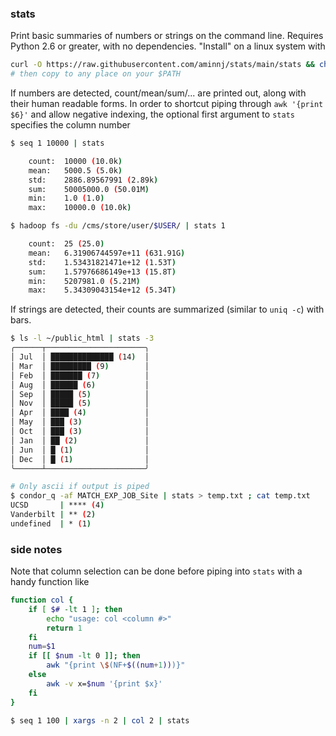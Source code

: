 ### stats

Print basic summaries of numbers or strings on the command line. 
Requires Python 2.6 or greater, with no dependencies.
"Install" on a linux system with
```bash
curl -O https://raw.githubusercontent.com/aminnj/stats/main/stats && chmod u+x stats
# then copy to any place on your $PATH
```

If numbers are detected, count/mean/sum/... are printed out, along with their human readable forms. 
In order to shortcut piping through `awk '{print $6}'` and allow negative indexing,
the optional first argument to `stats` specifies the column number
```bash
$ seq 1 10000 | stats

    count:  10000 (10.0k)
    mean:   5000.5 (5.0k)
    std:    2886.89567991 (2.89k)
    sum:    50005000.0 (50.01M)
    min:    1.0 (1.0)
    max:    10000.0 (10.0k)

$ hadoop fs -du /cms/store/user/$USER/ | stats 1

    count:  25 (25.0)
    mean:   6.31906744597e+11 (631.91G)
    std:    1.53431821471e+12 (1.53T)
    sum:    1.57976686149e+13 (15.8T)
    min:    5207981.0 (5.21M)
    max:    5.34309043154e+12 (5.34T)

```

If strings are detected, their counts are summarized (similar to `uniq -c`) with bars.
```bash
$ ls -l ~/public_html | stats -3
╭──────┬──────────────────────╮
│ Jul  │ ██████████████ (14)  │
│ Mar  │ █████████ (9)        │
│ Feb  │ ███████ (7)          │
│ Aug  │ ██████ (6)           │
│ Sep  │ █████ (5)            │
│ Nov  │ █████ (5)            │
│ Apr  │ ████ (4)             │
│ May  │ ███ (3)              │
│ Oct  │ ███ (3)              │
│ Jan  │ ██ (2)               │
│ Jun  │ █ (1)                │
│ Dec  │ █ (1)                │
╰──────┴──────────────────────╯

# Only ascii if output is piped
$ condor_q -af MATCH_EXP_JOB_Site | stats > temp.txt ; cat temp.txt
UCSD       | **** (4)
Vanderbilt | ** (2)
undefined  | * (1)
```

### side notes

Note that column selection can be done before piping into `stats` with
a handy function like
```bash
function col {
    if [ $# -lt 1 ]; then
        echo "usage: col <column #>"
        return 1
    fi
    num=$1
    if [[ $num -lt 0 ]]; then
        awk "{print \$(NF+$((num+1)))}"
    else
        awk -v x=$num '{print $x}'
    fi
}
```

```bash
$ seq 1 100 | xargs -n 2 | col 2 | stats
```
